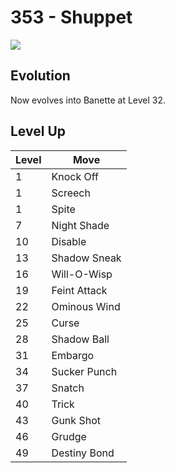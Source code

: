 # 353 - Shuppet
![][353]

## Evolution
Now evolves into Banette at Level 32.

## Level Up

Level | Move
---   | ---
  1   | Knock Off
  1   | Screech
  1   | Spite
  7   | Night Shade
 10   | Disable
 13   | Shadow Sneak
 16   | Will-O-Wisp
 19   | Feint Attack
 22   | Ominous Wind
 25   | Curse
 28   | Shadow Ball
 31   | Embargo
 34   | Sucker Punch
 37   | Snatch
 40   | Trick
 43   | Gunk Shot
 46   | Grudge
 49   | Destiny Bond



[353]: /img/pokemon/353.png
